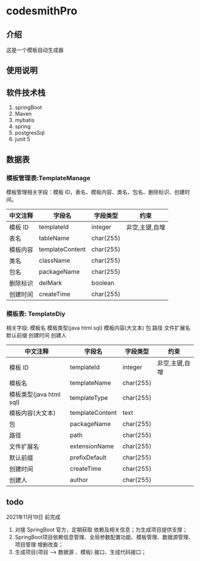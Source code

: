 # codesmithPro

## 介绍

这是一个模板自动生成器


## 使用说明







## 软件技术栈

1. springBoot
2. Maven
3. mybatis
4. spring
5. postgresSql
6. junit 5


## 数据表

### 模板管理表:TemplateManage

模板管理相关字段：模板 ID，表名、模板内容、类名、包名、删除标识、创建时间。

| 中文注释 | 字段名          | 字段类型  | 约束           |
| -------- | --------------- | --------- | -------------- |
| 模板 ID  | templateId      | integer   | 非空,主键,自增 |
| 表名     | tableName       | char(255) |                |
| 模板内容 | templateContent | char(255) |                |
| 类名     | className       | char(255) |                |
| 包名     | packageName     | char(255) |                |
| 删除标识 | delMark         | boolean   |                |
| 创建时间 | createTime      | char(255) |                |

### 模板表: TemplateDiy

相关字段: 模板名 模板类型(java html sql)  模板内容(大文本)  包 路径   文件扩展名 默认前缀  创建时间  创建人

| 中文注释                | 字段名          | 字段类型  | 约束           |
| ----------------------- | --------------- | --------- | -------------- |
| 模板 ID                 | templateId      | integer   | 非空,主键,自增 |
| 模板名                  | templateName    | char(255) |                |
| 模板类型(java html sql) | templateType    | char(255) |                |
| 模板内容(大文本)        | templateContent | text      |                |
| 包                      | packageName     | char(255) |                |
| 路径                    | path            | char(255) |                |
| 文件扩展名              | extensionName   | char(255) |                |
| 默认前缀                | prefixDefault   | char(255) |                |
| 创建时间                | createTime      | char(255) |                |
| 创建人                  | author          | char(255) |                |



## todo

2021年11月19日 前完成
1. 对接 SpringBoot 官方，定期获取 依赖及相关信息；为生成项目提供支撑；
2. SpringBoot项目依赖信息管理、全局参数配置功能、模板管理、数据源管理、项目管理 增删改查；
3. 生成项目(项目 ——> 数据源 、模板) 接口、生成代码接口；




